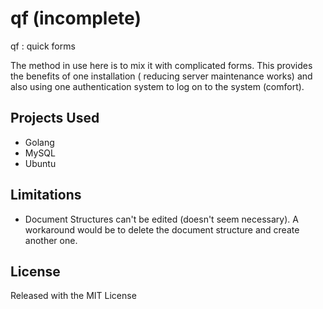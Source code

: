# qf (incomplete)

qf : quick forms

The method in use here is to mix it with complicated forms. This provides the
benefits of one installation ( reducing server maintenance works) and also using
one authentication system to log on to the system (comfort).


## Projects Used

* Golang
* MySQL
* Ubuntu


## Limitations

* Document Structures can't be edited (doesn't seem necessary). A workaround would be to delete the document structure and
  create another one.


## License

Released with the MIT License
